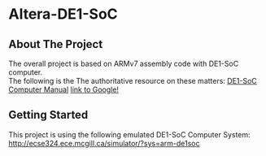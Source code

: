 # Altera-DE1-SoC

<!-- ABOUT THE PROJECT -->
## About The Project

The overall project is based on ARMv7 assembly code with DE1-SoC computer. <br>
The following is the The authoritative resource on these matters: [DE1-SoC Computer Manual]( ftp://ftp.intel.com/Pub/fpgaup/pub/Intel_Material/17.0/Computer_Systems/DE1-SoC/DE1-SoC_Computer_ARM.pdf) [link to Google!](http://google.com)





<!-- GETTING STARTED -->
## Getting Started
This project is using the following emulated DE1-SoC Computer System: <br>
  http://ecse324.ece.mcgill.ca/simulator/?sys=arm-de1soc

